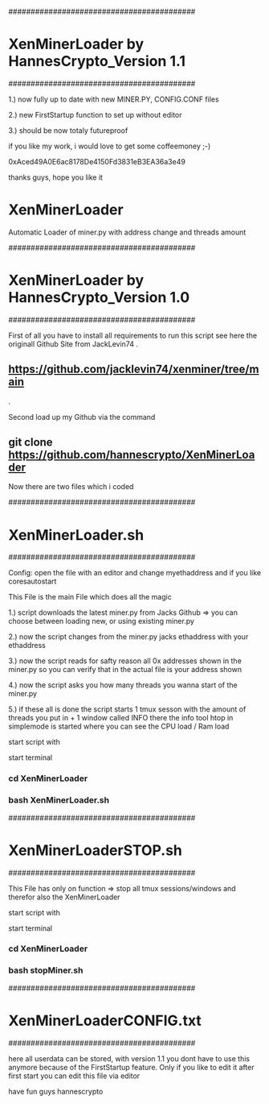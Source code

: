 ##########################################

# XenMinerLoader by HannesCrypto_Version 1.1

##########################################


1.) now fully up to date with new MINER.PY, CONFIG.CONF files

2.) new FirstStartup function to set up without editor

3.) should be now totaly futureproof


if you like my work, i would love to get some coffeemoney ;-)

0xAced49A0E6ac8178De4150Fd3831eB3EA36a3e49


thanks guys, hope you like it







# XenMinerLoader
Automatic Loader of miner.py with address change and threads amount

##########################################

# XenMinerLoader by HannesCrypto_Version 1.0

##########################################




First of all you have to install all requirements to run this script see here the originall Github Site from JackLevin74
.
## https://github.com/jacklevin74/xenminer/tree/main
.

Second load up my Github via the command

## git clone https://github.com/hannescrypto/XenMinerLoader


Now there are two files which i coded


##########################################

# XenMinerLoader.sh

##########################################

Config: open the file with an editor and change myethaddress and if you like coresautostart


This File is the main File which does all the magic

1.) script downloads the latest miner.py from Jacks Github
    => you can choose between loading new, or using existing miner.py

2.) now the script changes from the miner.py jacks ethaddress with your ethaddress

3.) now the script reads for safty reason all 0x addresses shown in the miner.py so you can verify that in the actual file is your address shown

4.) now the script asks you how many threads you wanna start of the miner.py

5.) if these all is done the script starts 1 tmux sesson with the amount of threads you put in + 1 window called INFO there the info tool htop in simplemode is started where you can see the CPU load / Ram load 

start script with

start terminal

### cd XenMinerLoader

### bash XenMinerLoader.sh


##########################################

# XenMinerLoaderSTOP.sh

##########################################


This File has only on function => stop all tmux sessions/windows and therefor also the XenMinerLoader

start script with

start terminal 

### cd XenMinerLoader

### bash stopMiner.sh

##########################################

# XenMinerLoaderCONFIG.txt

##########################################

here all userdata can be stored, with version 1.1 you dont have to use this anymore because of the FirstStartup feature. Only if you like to edit it after first start you can edit this file via editor



have fun guys
hannescrypto
